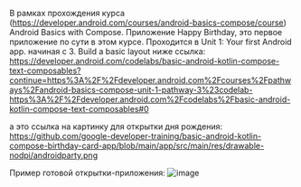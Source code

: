 В рамках прохождения курса (https://developer.android.com/courses/android-basics-compose/course) Android Basics with Compose.
Приложение Happy Birthday, это первое приложение по сути в этом курсе.
Проходится в Unit 1: Your first Android app. начиная с 3. Build a basic layout ниже ссылка:
https://developer.android.com/codelabs/basic-android-kotlin-compose-text-composables?continue=https%3A%2F%2Fdeveloper.android.com%2Fcourses%2Fpathways%2Fandroid-basics-compose-unit-1-pathway-3%23codelab-https%3A%2F%2Fdeveloper.android.com%2Fcodelabs%2Fbasic-android-kotlin-compose-text-composables#0


а это ссылка на картинку для открытки дня рождения:
https://github.com/google-developer-training/basic-android-kotlin-compose-birthday-card-app/blob/main/app/src/main/res/drawable-nodpi/androidparty.png


Пример готовой открытки-приложения:
![image](https://github.com/gipnozhard/HappyBirthdayCompose/assets/71705375/2fc52177-1281-445c-9216-34fb3cd224c2)
